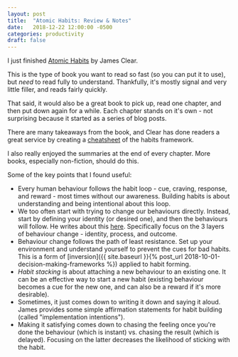```yaml
---
layout: post
title:  "Atomic Habits: Review & Notes"
date:   2018-12-22 12:00:00 -0500
categories: productivity
draft: false
---
```


I just finished [Atomic Habits](www.atomichabits.com) by James Clear. 

This is the type of book you want to read so fast (so you can put it to use), but _need_ to read fully to understand. Thankfully, it's mostly signal and very little filler, and reads fairly quickly. 

That said, it would also be a great book to pick up, read one chapter, and then put down again for a while. Each chapter stands on it's own - not surprising because it started as a series of blog posts.

There are many takeaways from the book, and Clear has done readers a great service by creating a [cheatsheet](https://atomichabits.com/cheatsheet) of the habits framework. 

I also really enjoyed the summaries at the end of every chapter. More books, especially non-fiction, should do this. 

Some of the key points that I found useful:
* Every human behaviour follows the habit loop - cue, craving, response, and reward - most times without our awareness. Building habits is about understanding and being intentional about this loop.
* We too often start with trying to change our behaviours directly. Instead, start by defining your identity (or desired one), and then the behaviours will follow. He writes about this [here](https://jamesclear.com/identity-based-habits). Specifically focus on the 3 layers of behaviour change - identity, process, and outcome.
* Behaviour change follows the path of least resistance. Set up your environment and understand yourself to prevent the cues for bad habits. This is a form of [inversion]({{ site.baseurl }}{% post_url 2018-10-01-decision-making-frameworks %}) applied to habit forming.
* _Habit stacking_ is about attaching a new behaviour to an existing one. It can be an effective way to start a new habit (existing behaviour becomes a cue for the new one, and can also be a reward if it's more desirable).
* Sometimes, it just comes down to writing it down and saying it aloud. James provides some simple affirmation statements for habit building (called "implementation intentions"). 
* Making it satisfying comes down to chasing the feeling once you're done the behaviour (which is instant) vs. chasing the result (which is delayed). Focusing on the latter decreases the likelihood of sticking with the habit.